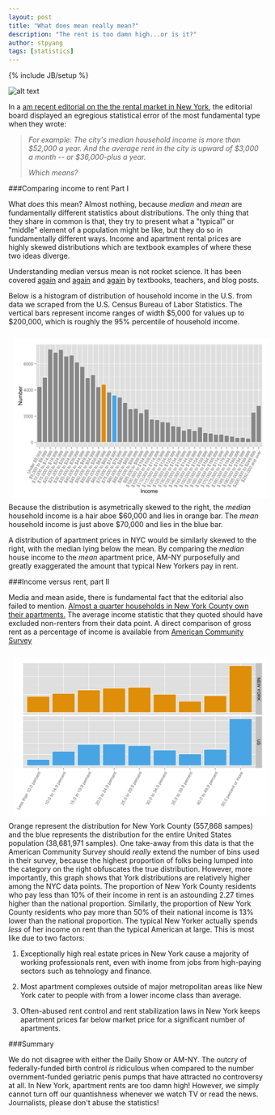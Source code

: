 ```yaml
---
layout: post
title: "What does mean really mean?"
description: "The rent is too damn high...or is it?"
author: stpyang
tags: [statistics]
---
```

{% include JB/setup %}

![alt text](http://upload.wikimedia.org/wikipedia/commons/thumb/b/b1/Jimmy_McMillan_Blue_2_2011_Shankbone.jpg/220px-Jimmy_McMillan_Blue_2_2011_Shankbone.jpg
 "jimmy mcmillan does not approve") 

In a [am recent editorial on the the rental market in New
York](http://www.amny.com/opinion/editorial/editorial-nyc-s-big-challenge-is-to-hold-costs-down-1.7296517),
the editorial board displayed an egregious statistical error of the
most fundamental type when they wrote:

>*For example: The city's median household income is more than $52,000
> a year. And the average rent in the city is upward of $3,000 a month
> -- or $36,000-plus a year.*
>
>*Which means?*

###Comparing income to rent Part I

What *does* this mean?  Almost nothing, because *median* and *mean* are
fundamentally different statistics about distributions.  The only
thing that they share in common is that, they try to present what a
"typical" or "middle" element of a population might be like, but they
do so in fundamentally different ways.  Income and apartment rental
prices are highly skewed distributions which are textbook examples of
where these two ideas diverge.

Understanding median versus mean is not rocket science.  It has been
covered
[again](http://www.thomasjstanley.com/blog-articles/48/Average_Rich_or_Median_Poor.html)
and
[again](http://www.payscale.com/compensation-today/2011/11/mean-vs-median)
and [again](http://www.diffen.com/difference/Mean_vs_Median) by
textbooks, teachers, and blog posts.

Below is a histogram of distribution of household income in the
U.S. from data we scraped from the U.S. Census Bureau of Labor
Statistics.  The vertical bars represent income ranges of width $5,000
for values up to $200,000, which is roughly the 95% percentile of
household income.

<img style="float:left; width: 550px; padding:10px" src="/assets/data/2014-03-08_household_income.png" alt=""/>

Because the distribution is asymetrically skewed to the right, the *median* household income is a hair aboe
$60,000 and lies in orange bar.  The *mean* household income is just
above $70,000 and lies in the blue bar.

A distribution of apartment prices in NYC would be similarly skewed to
the right, with the median lying below the mean.  By comparing the
*median* house income to the *mean* apartment price, AM-NY
purposefully and greatly exaggerated the amount that typical New Yorkers pay in rent.

###Income versus rent, part II

Media and mean aside, there is fundamental fact that the editorial
also failed to mention.  [Almost a quarter households in New York
County own their apartments.](http://factfinder2.census.gov) The
average income statistic that they quoted should have excluded
non-renters from their data point.  A direct comparison of gross rent
as a percentage of income is available from [American Community
Survey](https://www.census.gov/acs/www/)

<img style="float:left; width: 550px; padding:10px" src="/assets/data/2014-03-08_gross_rent_as_percentage_of_household_income.png" alt=""/>

Orange represent the distribution for New York County (557,868 sampes)
and the blue represents the distribution for the entire United States
population (38,681,971 samples).  One take-away from this data is that
the American Community Survey should *really* extend the number of
bins used in their survey, because the highest proportion of folks
being lumped into the category on the right obfuscates the true
distribution.  However, more importantly, this graph shows that York
distributions are relatively higher among the NYC data points.  The
proportion of New York County residents who pay less than 10% of their
income in rent is an astounding 2.27 times higher than the national
proportion.  Similarly, the proportion of New York County residents
who pay more than 50% of their national income is 13% lower than the
national proportion.  The typical New Yorker actually spends *less* of
her income on rent than the typical American at large.  This is most
like due to two factors:

1. Exceptionally high real estate prices in New York cause a majority
   of working professionals rent, even with inome from jobs from
   high-paying sectors such as tehnology and finance.

2. Most apartment complexes outside of major metropolitan areas like
   New York cater to people with from a lower income class than
   average.

3. Often-abused rent control and rent stabilization laws in New York
   keeps apartment prices far below market price for a significant
   number of apartments.

###Summary

We do not disagree with either the Daily Show or AM-NY.  The outcry of
federally-funded birth control *is* ridiculous when compared to the
number overnment-funded geriatric penis pumps that have attracted no
controversy at all.  In New York, apartment rents are too damn high!
However, we simply cannot turn off our quantishness whenever we watch
TV or read the news.  Journalists, please don't abuse the statistics!

